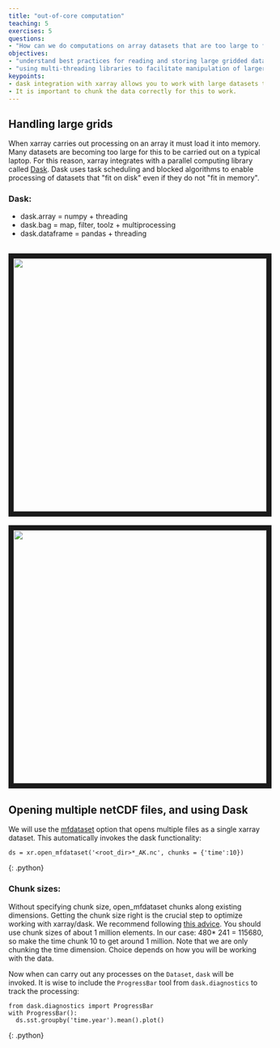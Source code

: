 ```yaml
---
title: "out-of-core computation"
teaching: 5
exercises: 5
questions:
- "How can we do computations on array datasets that are too large to fit into memory on a local machine?"
objectives:
- "understand best practices for reading and storing large gridded datasets"
- "using multi-threading libraries to facilitate manipulation of larger-than-memory grids"
keypoints:
- dask integration with xarray allows you to work with large datasets that "fit on disk" rather than having to "fit in memory".
- It is important to chunk the data correctly for this to work.
---
```


## Handling large grids

When xarray carries out processing on an array it must load it into memory. Many datasets are becoming too large for this to be carried out on a typical laptop. For this reason, xarray integrates with a parallel computing library called [Dask](http://xray.readthedocs.org/en/stable/dask.html). Dask uses task scheduling and blocked algorithms to enable processing of datasets that "fit on disk" even if they do not "fit in memory".

### Dask:
* dask.array = numpy + threading
* dask.bag = map, filter, toolz + multiprocessing
* dask.dataframe = pandas + threading

<br>
<img src="http://dask.pydata.org/en/latest/_images/collections-schedulers.png" width = "500" border = "10">
<br>

<br>
<img src="http://mrocklin.github.com/blog/images/dask/embarrassing.gif" width = "500" border = "10">
<br>

## Opening multiple netCDF files, and using Dask
We will use the [mfdataset](http://xarray.pydata.org/en/stable/generated/xarray.open_mfdataset.html#xarray.open_mfdataset) option that opens multiple files as a single xarray dataset. This automatically invokes the dask functionality:

~~~
ds = xr.open_mfdataset('<root_dir>*_AK.nc', chunks = {'time':10})
~~~
{: .python}

### Chunk sizes:
Without specifying chunk size, open_mfdataset chunks along existing dimensions. Getting the chunk size right is the crucial step to optimize working with xarray/dask. We recommend following [this advice](http://xarray.pydata.org/en/stable/dask.html?highlight=rechunk#chunking-and-performance). You should use chunk sizes of about 1 million elements. In our case: 480* 241 = 115680, so make the time chunk 10 to get around 1 million. Note that we are only chunking the time dimension. Choice depends on how you will be working with the data.

Now when can carry out any processes on the `Dataset`, `dask` will be invoked. It is wise to include the `ProgressBar` tool from  `dask.diagnostics` to track the processing:

~~~
from dask.diagnostics import ProgressBar
with ProgressBar():
  ds.sst.groupby('time.year').mean().plot()
~~~
{: .python}

